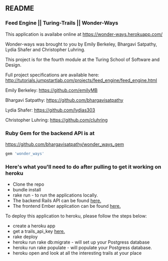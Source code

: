 ## README

### Feed Engine || Turing-Trails || Wonder-Ways

This application is availabe online at https://wonder-ways.herokuapp.com/

Wonder-ways was brought to you by Emily Berkeley, Bhargavi Satpathy, Lydia Shafer and Christopher Luhring.

This project is for the fourth module at the Turing School of Software and Design.

Full project specifications are available here: http://tutorials.jumpstartlab.com/projects/feed_engine/feed_engine.html

Emily Berkeley: https://github.com/emilyMB

Bhargavi Satpathy: https://github.com/bhargavisatpathy

Lydia Shafer: https://github.com/lydias303

Christopher Luhring: https://github.com/cluhring

### Ruby Gem for the backend API is at
https://github.com/bhargavisatpathy/wonder_ways_gem

```ruby
gem 'wonder_ways'
```

### Here's what you'll need to do after pulling to get it working on heroku

* Clone the repo
* bundle install
* rake run - to run the applications locally.
* The backend Rails API can be found [here.](http://localhost:3900/api/v1/trails)
* The frontend Ember application can be found [here.](http://localhost:4900)

To deploy this application to heroku, please follow the steps below:
* create a heroku app
* get a trails_api_key [here.](http://www.trailapi.com/faq.php)
* rake deploy
* heroku run rake db:migrate - will set up your Postgress database
* heroku run rake populate - will populate your Postgress database.
* heroku open and look at all the interesting trails at your place
